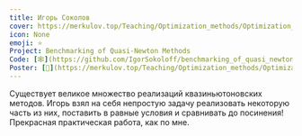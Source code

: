 ```yaml
---
title: Игорь Соколов
cover: https://merkulov.top/Teaching/Optimization_methods/Optimization_methods____/Лучшие_проекты_по_оптимизации_2018/Игорь_Соколов/sokolov.jpeg
icon: None
emoji: ⭐
Project: Benchmarking of Quasi-Newton Methods
Code: [🕸](https://github.com/IgorSokoloff/benchmarking_of_quasi_newton_methods)
Poster: [📎](https://merkulov.top/Teaching/Optimization_methods/Optimization_methods____/Лучшие_проекты_по_оптимизации_2018/Игорь_Соколов/sokolov_poster.pdf)
---
```


Существует великое множество реализаций квазиньютоновских методов. Игорь взял на себя непростую задачу реализовать некоторую часть из них, поставить в равные условия и сравнивать до посинения! Прекрасная практическая работа, как по мне.
